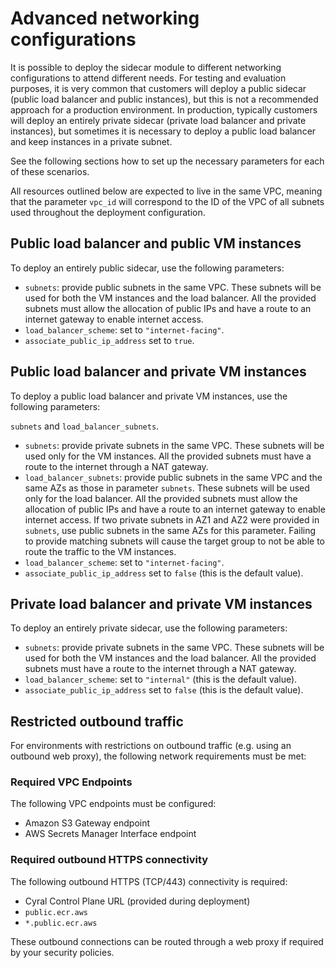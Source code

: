 # Advanced networking configurations

It is possible to deploy the sidecar module to different networking configurations to attend different needs.
For testing and evaluation purposes, it is very common that customers will deploy a public sidecar
(public load balancer and public instances), but this is not a recommended approach for a production
environment. In production, typically customers will deploy an entirely private sidecar (private load 
balancer and private instances), but sometimes it is necessary to deploy a public load balancer and
keep instances in a private subnet.

See the following sections how to set up the necessary parameters for each of these scenarios.

All resources outlined below are expected to live in the same VPC, meaning that the parameter
`vpc_id` will correspond to the ID of the VPC of all subnets used throughout the deployment 
configuration.

## Public load balancer and public VM instances

To deploy an entirely public sidecar, use the following parameters:

* `subnets`: provide public subnets in the same VPC. These subnets will be used for both the VM
instances and the load balancer. All the provided subnets must allow the allocation of public IPs
and have a route to an internet gateway to enable internet access.
* `load_balancer_scheme`: set to `"internet-facing"`.
* `associate_public_ip_address` set to `true`.

## Public load balancer and private VM instances

To deploy a public load balancer and private VM instances, use the following parameters:

`subnets` and `load_balancer_subnets`.
* `subnets`: provide private subnets in the same VPC. These subnets will be used only for the VM
instances. All the provided subnets must have a route to the internet through a NAT gateway.
* `load_balancer_subnets`: provide public subnets in the same VPC and the same AZs as those in
parameter `subnets`. These subnets will be used only for the load balancer. All the provided 
subnets must allow the allocation of public IPs and have a route to an internet gateway to 
enable internet access. If two private subnets in AZ1 and AZ2 were provided in `subnets`, use
public subnets in the same AZs for this parameter. Failing to provide matching subnets will
cause the target group to not be able to route the traffic to the VM instances.
* `load_balancer_scheme`: set to `"internet-facing"`.
* `associate_public_ip_address` set to `false` (this is the default value).

## Private load balancer and private VM instances

To deploy an entirely private sidecar, use the following parameters:

* `subnets`: provide private subnets in the same VPC. These subnets will be used for both the VM
instances and the load balancer. All the provided subnets must have a route to the internet
through a NAT gateway.
* `load_balancer_scheme`: set to `"internal"` (this is the default value).
* `associate_public_ip_address` set to `false` (this is the default value).

## Restricted outbound traffic

For environments with restrictions on outbound traffic (e.g. using an outbound web proxy), the following network requirements must be met:

### Required VPC Endpoints
The following VPC endpoints must be configured:
* Amazon S3 Gateway endpoint
* AWS Secrets Manager Interface endpoint

### Required outbound HTTPS connectivity
The following outbound HTTPS (TCP/443) connectivity is required:
* Cyral Control Plane URL (provided during deployment)
* `public.ecr.aws`
* `*.public.ecr.aws`

These outbound connections can be routed through a web proxy if required by your security policies.
